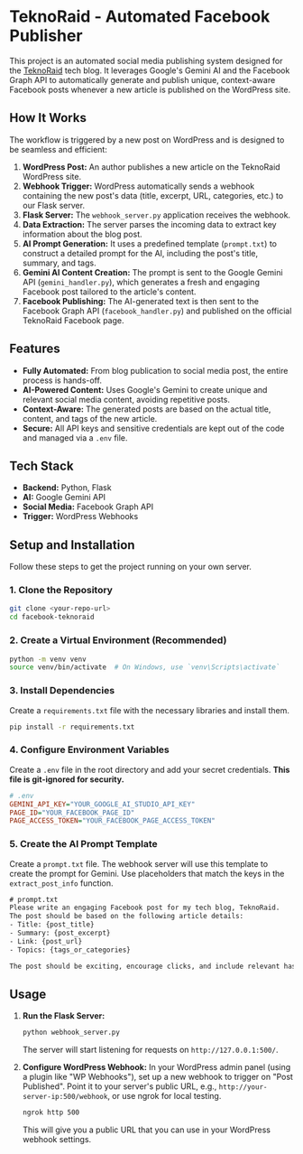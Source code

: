 # TeknoRaid - Automated Facebook Publisher

This project is an automated social media publishing system designed for the [TeknoRaid](https://teknoraid.com/) tech blog. It leverages Google's Gemini AI and the Facebook Graph API to automatically generate and publish unique, context-aware Facebook posts whenever a new article is published on the WordPress site.

## How It Works

The workflow is triggered by a new post on WordPress and is designed to be seamless and efficient:

1.  **WordPress Post:** An author publishes a new article on the TeknoRaid WordPress site.
2.  **Webhook Trigger:** WordPress automatically sends a webhook containing the new post's data (title, excerpt, URL, categories, etc.) to our Flask server.
3.  **Flask Server:** The `webhook_server.py` application receives the webhook.
4.  **Data Extraction:** The server parses the incoming data to extract key information about the blog post.
5.  **AI Prompt Generation:** It uses a predefined template (`prompt.txt`) to construct a detailed prompt for the AI, including the post's title, summary, and tags.
6.  **Gemini AI Content Creation:** The prompt is sent to the Google Gemini API (`gemini_handler.py`), which generates a fresh and engaging Facebook post tailored to the article's content.
7.  **Facebook Publishing:** The AI-generated text is then sent to the Facebook Graph API (`facebook_handler.py`) and published on the official TeknoRaid Facebook page.

  <!-- You can create and link a diagram here -->

## Features

- **Fully Automated:** From blog publication to social media post, the entire process is hands-off.
- **AI-Powered Content:** Uses Google's Gemini to create unique and relevant social media content, avoiding repetitive posts.
- **Context-Aware:** The generated posts are based on the actual title, content, and tags of the new article.
- **Secure:** All API keys and sensitive credentials are kept out of the code and managed via a `.env` file.

## Tech Stack

- **Backend:** Python, Flask
- **AI:** Google Gemini API
- **Social Media:** Facebook Graph API
- **Trigger:** WordPress Webhooks

## Setup and Installation

Follow these steps to get the project running on your own server.

### 1. Clone the Repository
```bash
git clone <your-repo-url>
cd facebook-teknoraid
```

### 2. Create a Virtual Environment (Recommended)
```bash
python -m venv venv
source venv/bin/activate  # On Windows, use `venv\Scripts\activate`
```

### 3. Install Dependencies
Create a `requirements.txt` file with the necessary libraries and install them.
```bash
pip install -r requirements.txt
```

### 4. Configure Environment Variables
Create a `.env` file in the root directory and add your secret credentials. **This file is git-ignored for security.**

```ini
# .env
GEMINI_API_KEY="YOUR_GOOGLE_AI_STUDIO_API_KEY"
PAGE_ID="YOUR_FACEBOOK_PAGE_ID"
PAGE_ACCESS_TOKEN="YOUR_FACEBOOK_PAGE_ACCESS_TOKEN"
```

### 5. Create the AI Prompt Template
Create a `prompt.txt` file. The webhook server will use this template to create the prompt for Gemini. Use placeholders that match the keys in the `extract_post_info` function.

```txt
# prompt.txt
Please write an engaging Facebook post for my tech blog, TeknoRaid.
The post should be based on the following article details:
- Title: {post_title}
- Summary: {post_excerpt}
- Link: {post_url}
- Topics: {tags_or_categories}

The post should be exciting, encourage clicks, and include relevant hashtags.
```

## Usage

1.  **Run the Flask Server:**
    ```bash
    python webhook_server.py
    ```
    The server will start listening for requests on `http://127.0.0.1:500/`.

2.  **Configure WordPress Webhook:**
    In your WordPress admin panel (using a plugin like "WP Webhooks"), set up a new webhook to trigger on "Post Published". Point it to your server's public URL, e.g., `http://your-server-ip:500/webhook`, or use ngrok for local testing.

    ```bash
    ngrok http 500
    ```
    This will give you a public URL that you can use in your WordPress webhook settings.

